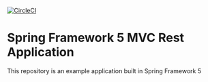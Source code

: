 [![CircleCI](https://circleci.com/gh/Silinde87/spring5-mvc-rest.svg?style=svg)](https://app.circleci.com/pipelines/github/Silinde87/spring5-mvc-rest)
# Spring Framework 5 MVC Rest Application

This repository is an example application built in Spring Framework 5

